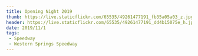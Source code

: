 ```yaml
---
title: Opening Night 2019
thumb: https://live.staticflickr.com/65535/49261477191_fb35a05a03_z.jpg
header: https://live.staticflickr.com/65535/49261477191_dd4b15075e_h.jpg
date: 2019/11/1
tags:
 - Speedway
 - Western Springs Speedway
---
```


<div class="flickr-album" data-album-id="72157712324105782"></div>

